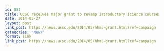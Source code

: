 ```yaml
---
id: 881
title: UCSC receives major grant to revamp introductory science courses
date: 2014-05-27
layout: post
link_post: https://news.ucsc.edu/2014/05/hhmi-grant.html?ref=campaign
categories: "News"
format: link
link_post: https://news.ucsc.edu/2014/05/hhmi-grant.html?ref=campaign
---
```

